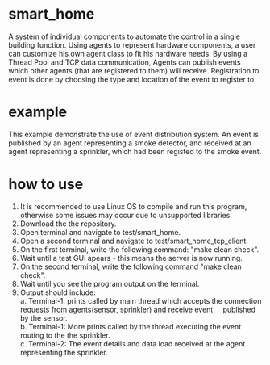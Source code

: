 # smart_home
A system of individual components to automate the control in a single building function.
Using agents to represent hardware components, a user can customize his own agent class to fit his hardware needs.
By using a Thread Pool and TCP data communication, Agents can publish events which other agents (that are registered to them) will receive.
Registration to event is done by choosing the type and location of the event to register to.

# example
This example demonstrate the use of event distribution system.
An event is published by an agent representing a smoke detector, and received at an agent representing a sprinkler, which had been registed to the smoke event.

# how to use
1. It is recommended to use Linux OS to compile and run this program, otherwise some issues may occur due to unsupported libraries.
2. Download the the repository.
3. Open terminal and navigate to test/smart_home.
4. Open a second terminal and navigate to test/smart_home_tcp_client.
5. On the first terminal, write the following command: "make clean check".
6. Wait until a test GUI apears - this means the server is now running.
7. On the second terminal, write the following command "make clean check".
8. Wait until you see the program output on the terminal.
9. Output should include:<br />
  a. Terminal-1: prints called by main thread which accepts the connection requests from agents(sensor, sprinkler) and receive event &nbsp;&nbsp;&nbsp;&nbsp;published by the sensor.<br />
  b. Terminal-1: More prints called by the thread executing the event routing to the the sprinkler.<br />
  c. Terminal-2: The event details and data load received at the agent representing the sprinkler.
